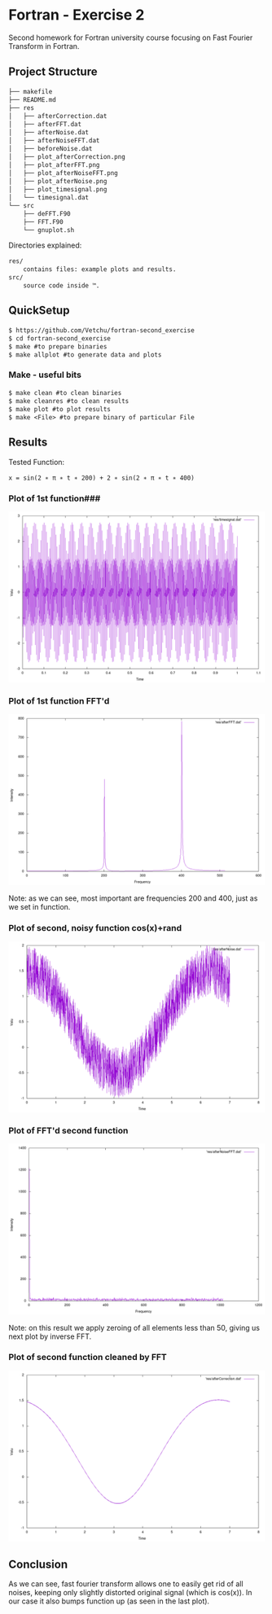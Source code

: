 # Fortran - Exercise 2 #

Second homework for Fortran university course focusing on Fast Fourier Transform in Fortran.

## Project Structure ##

	├── makefile
	├── README.md
	├── res
	│   ├── afterCorrection.dat
	│   ├── afterFFT.dat
	│   ├── afterNoise.dat
	│   ├── afterNoiseFFT.dat
	│   ├── beforeNoise.dat
	│   ├── plot_afterCorrection.png
	│   ├── plot_afterFFT.png
	│   ├── plot_afterNoiseFFT.png
	│   ├── plot_afterNoise.png
	│   ├── plot_timesignal.png
	│   └── timesignal.dat
	└── src
	    ├── deFFT.F90
	    ├── FFT.F90
	    └── gnuplot.sh

Directories explained:

	res/
		contains files: example plots and results.
	src/
		source code inside ™.

## QuickSetup ##

	$ https://github.com/Vetchu/fortran-second_exercise
	$ cd fortran-second_exercise
	$ make #to prepare binaries
	$ make allplot #to generate data and plots
	
### Make - useful bits ###

	$ make clean #to clean binaries
	$ make cleanres #to clean results
	$ make plot #to plot results
	$ make <File> #to prepare binary of particular File
	
## Results ##

Tested Function:

	x = sin(2 ∗ π ∗ t ∗ 200) + 2 ∗ sin(2 ∗ π ∗ t ∗ 400)


### Plot of 1st function###

![](res/plot_timesignal.png)

### Plot of 1st function FFT'd ###

![](res/plot_afterFFT.png)

Note: as we can see, most important are frequencies 200 and 400, just as we set in function.


### Plot of second, noisy function cos(x)+rand ###

![](res/plot_afterNoise.png)

### Plot of FFT'd second function ###

![](res/plot_afterNoiseFFT.png)

Note: on this result we apply zeroing of all elements less than 50, giving us next plot by inverse FFT.

### Plot of second function cleaned by FFT ###

![](res/plot_afterCorrection.png)

## Conclusion ##

As we can see, fast fourier transform allows one to easily get rid of all noises, keeping only slightly distorted original signal (which is cos(x)). In our case it also bumps function up (as seen in the last plot).